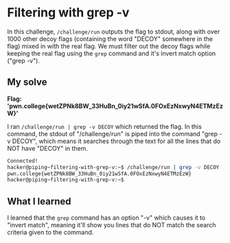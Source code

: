 # Filtering with grep -v

In this challenge, ``/challenge/run`` outputs the flag to stdout, along with over 1000 other decoy flags (containing the word "DECOY" somewhere in the flag) mixed in with the real flag. We must filter out the decoy flags while keeping the real flag using the ``grep`` command and it's invert match option ("grep -v").

## My solve
**Flag: 'pwn.college{wetZPNk8BW_33HuBn_0iy21wSfA.0FOxEzNxwyN4ETMzEzW}'**

I ran ``/challenge/run | grep -v DECOY`` which returned the flag. In this command, the stdout of "/challenge/run" is piped into the command "grep -v DECOY", which means it searches through the text for all the lines that do NOT have "DECOY" in them.

```bash
Connected!
hacker@piping~filtering-with-grep-v:~$ /challenge/run | grep -v DECOY
pwn.college{wetZPNk8BW_33HuBn_0iy21wSfA.0FOxEzNxwyN4ETMzEzW}
hacker@piping~filtering-with-grep-v:~$ 
```

## What I learned
I learned that the ``grep`` command has an option "-v" which causes it to "invert match", meaning it'll show you lines that do NOT match the search criteria given to the command.